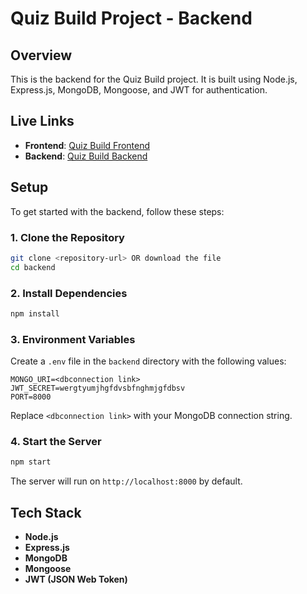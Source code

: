 # Quiz Build Project - Backend

## Overview

This is the backend for the Quiz Build project. It is built using Node.js, Express.js, MongoDB, Mongoose, and JWT for authentication.

## Live Links

- **Frontend**: [Quiz Build Frontend](https://final-evaluation-16m2.vercel.app/)
- **Backend**: [Quiz Build Backend](https://final-evaluation.onrender.com)

## Setup

To get started with the backend, follow these steps:

### 1. Clone the Repository

```bash
git clone <repository-url> OR download the file
cd backend
```

### 2. Install Dependencies

```bash
npm install
```

### 3. Environment Variables

Create a `.env` file in the `backend` directory with the following values:

```env
MONGO_URI=<dbconnection link>
JWT_SECRET=wergtyumjhgfdvsbfnghmjgfdbsv
PORT=8000
```

Replace `<dbconnection link>` with your MongoDB connection string.

### 4. Start the Server

```bash
npm start
```

The server will run on `http://localhost:8000` by default.

## Tech Stack

- **Node.js**
- **Express.js**
- **MongoDB**
- **Mongoose**
- **JWT (JSON Web Token)**

